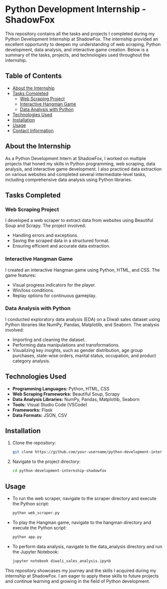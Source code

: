 # Python Development Internship - ShadowFox

This repository contains all the tasks and projects I completed during my Python Development Internship at ShadowFox. The internship provided an excellent opportunity to deepen my understanding of web scraping, Python development, data analysis, and interactive game creation. Below is a summary of the tasks, projects, and technologies used throughout the internship.

## Table of Contents
- [About the Internship](#about-the-internship)
- [Tasks Completed](#tasks-completed)
  - [Web Scraping Project](#web-scraping-project)
  - [Interactive Hangman Game](#interactive-hangman-game)
  - [Data Analysis with Python](#data-analysis-with-python)
- [Technologies Used](#technologies-used)
- [Installation](#installation)
- [Usage](#usage)
- [Contact Information](#contact-information)

## About the Internship
As a Python Development Intern at ShadowFox, I worked on multiple projects that honed my skills in Python programming, web scraping, data analysis, and interactive game development. I also practiced data extraction on various websites and completed several intermediate-level tasks, including comprehensive data analysis using Python libraries.

## Tasks Completed

### Web Scraping Project
I developed a web scraper to extract data from websites using Beautiful Soup and Scrapy. The project involved:
- Handling errors and exceptions.
- Saving the scraped data in a structured format.
- Ensuring efficient and accurate data extraction.

### Interactive Hangman Game
I created an interactive Hangman game using Python, HTML, and CSS. The game features:
- Visual progress indicators for the player.
- Win/loss conditions.
- Replay options for continuous gameplay.

### Data Analysis with Python
I conducted exploratory data analysis (EDA) on a Diwali sales dataset using Python libraries like NumPy, Pandas, Matplotlib, and Seaborn. The analysis involved:
- Importing and cleaning the dataset.
- Performing data manipulations and transformations.
- Visualizing key insights, such as gender distribution, age group purchases, state-wise orders, marital status, occupation, and product category analysis.

## Technologies Used
- **Programming Languages:** Python, HTML, CSS
- **Web Scraping Frameworks:** Beautiful Soup, Scrapy
- **Data Analysis Libraries:** NumPy, Pandas, Matplotlib, Seaborn
- **Tools:** Visual Studio Code (VSCode)
- **Frameworks:** Flask
- **Data Formats:** JSON, CSV

## Installation
1. Clone the repository:
    ```bash
    git clone https://github.com/your-username/python-development-internship-shadowfox.git
    ```
2. Navigate to the project directory:
    ```bash
    cd python-development-internship-shadowfox
    ```

## Usage
- To run the web scraper, navigate to the scraper directory and execute the Python script:
    ```bash
    python web_scraper.py
    ```
- To play the Hangman game, navigate to the hangman directory and execute the Python script:
    ```bash
    python app.py
    ```
- To perform data analysis, navigate to the data_analysis directory and run the Jupyter Notebook:
    ```bash
    jupyter notebook diwali_sales_analysis.ipynb
    ```

This repository showcases my journey and the skills I acquired during my internship at ShadowFox. I am eager to apply these skills to future projects and continue learning and growing in the field of Python development.
